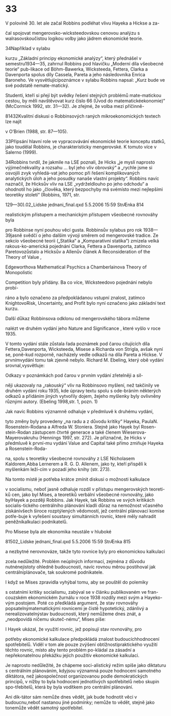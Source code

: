 # 33

V polovině 30. let ale začal Robbins podléhat vlivu Hayeka a Hickse a za-

čal spojovat mengerovsko-wicksteedovskou cenovou analýzu s walrasovskoučistou logikou volby jako jádrem ekonomické teorie.

34Například v sylabu

kurzu „Základní principy ekonomické analýzy“, který přednášel v semestru1934—35, zahrnul Robbins pod hlavičku „Moderní díla všeobecné teorie“ pub-likace od Böhm-Bawerka, Wicksteeda, Fettera, Clarka a Davenporta spolus díly Cassela, Pareta a jeho následovníka Enrica Baroneho. Ve vysvětlujícípoznámce v sylabu Robbins napsal: „Kurz bude ve své podstatě nemate-matický.

Studenti, kteří si přejí být svědky řešení stejných problémů mate-matickou cestou, by měli navštěvovat kurz číslo 66 (Úvod do matematickéekonomie)“ (McCormick 1992, str. 31—32). Je zřejmé, že volba mezi příčinně-

81432Kvalitní diskusi o Robbinsových raných mikroekonomických textech lze najít

v O’Brien (1988, str. 87—105).

33Připsání hlavní role ve vypracovávání ekonomické teorie konceptu statků, jako toudělal Robbins, je charakteristicky mengerovské. K tomuto více v Salerno (1999).

34Robbins tvrdil, že jakmile na LSE poznali, že Hicks „je myslí naprosto výjimečnékvality a rozsahu … byl jeho vliv obrovský“ a „rychle jsme si osvojili zvyk vyhledá-vat jeho pomoc při řešení komplikovaných analytických úloh a jeho posudky nanaše vlastní projekty“. Robbins navíc naznačil, že Hicksův vliv na LSE „vydrželdlouho po jeho odchodu“ a ohodnotil ho jako „člověka, který bezpochyby má svémísto mezi nejlepšími teoretiky století“ (Robbins, 1971, str.

129—30).02_Lidske jednani_final.qxd 5.5.2006 15:59 StrÆnka 814

realistickým přístupem a mechanickým přístupem všeobecné rovnováhy byla

pro Robbinse nyní pouhou věcí gusta. Robbinsův sylabus pro rok 1938—39jasně svědčí o jeho dalším vývoji směrem od mengerovské tradice. Ze sekcío všeobecné teorii („Statika“ a „Komparativní statika“) zmizela velká rakous-ko-americká pojednání Clarka, Fettera a Davenporta, zatímco Paretovozůstalo a Hicksův a Allenův článek A Reconsideration of the Theory of Value ,

Edgeworthova Mathematical Psychics a Chamberlainova Theory of Monopolistic

Competition byly přidány. Ba co více, Wicksteedovo pojednání nebylo probí-

ráno a bylo označeno za předpokládanou vstupní znalost, zatímco KnightovoRisk, Uncertainty, and Profit bylo nyní označeno jako základní text kurzu.

Další důkaz Robbinsova odklonu od mengerovského tábora můžeme

nalézt ve druhém vydání jeho Nature and Significance , které vyšlo v roce 1935.

V tomto vydání stále zůstala řada poznámek pod čarou citujících díla Fettera,Davenporta, Wicksteeda, Misese a Richarda von Strigla, avšak nyní se, poně-kud rozporně, nacházely vedle odkazů na díla Pareta a Hickse. V prvnímvydání tomu tak zjevně nebylo. Richard M. Ebeling, který obě vydání srovnal,vysvětluje:

Odkazy v poznámkách pod čarou v prvním vydání zřetelněji a sil-

něji ukazovaly na „rakouský“ vliv na Robbinsovo myšlení, než takčinily ve druhém vydání roku 1935, kde úpravy textu spolu s ode-bráním některých odkazů a přidáním jiných vytvořily dojem, žejeho myšlenky byly ovlivněny různými autory. (Ebeling 1998,str. 1, pozn. 1)

Jak navíc Robbins významně odhaluje v předmluvě k druhému vydání,

tyto změny byly provedeny „na radu a z důvodu kritiky“ Hayeka, PaulaN. Rosenstein-Rodana a Alfreda W. Stoniera. Stejně jako Hayek byl Rosen-stein-Rodan zástupcem čtvrté generace a také členem Wieserova-Mayerovakruhu (Hennings 1997, str. 272). Je příznačné, že Hicks v předmluvě k první-mu vydání Value and Capital také přímo zmiňuje Hayeka a Rosenstein-Roda-

na, spolu s teoretiky všeobecné rovnováhy z LSE Nicholasem Kaldorem,Abba Lernerem a R. G. D. Allenem, jako ty, kteří přispěli k myšlenkám leží-cím v pozadí jeho knihy (str. 273).

Na tomto místě je potřeba krátce zmínit diskusi o možnosti kalkulace

v socialismu, neboť jasně odhaluje rozdíl v přístupu mengerovských teoreti-ků cen, jako byl Mises, a teoretiků verbální všeobecné rovnováhy, jako bylHayek a později Robbins. Jak Hayek, tak Robbins ve svých kritikách socialis-tického centrálního plánování kladli důraz na nemožnost včasného získánívšech široce rozptýlených vědomostí, jež centrální plánovací komise potře-buje k vyřešení soustavy simultánních rovnic, které měly nahradit peněžníkalkulaci podnikatelů.

Pro Misese byla ale ekonomika neustále v hluboké

81502_Lidske jednani_final.qxd 5.5.2006 15:59 StrÆnka 815

a nezbytné nerovnováze, takže tyto rovnice byly pro ekonomickou kalkulaci

zcela nedůležité. Problém neúplných informací, zejména z důvodu nutnénejistoty ohledně budoucnosti, navíc rovnou měrou postihoval jak centrálníplánovače, tak soukromé podnikatele.

I když se Mises zpravidla vyhýbal tomu, aby se pouštěl do polemiky

s ostatními kritiky socialismu, zabýval se v článku publikovaném ve fran-couzském ekonomickém žurnálu v roce 1938 rozdíly mezi svým a Hayeko-vým postojem. Poté co předkládá argument, že stav rovnováhy popsatelnýmatematickými rovnicemi je čistě hypotetický, zdánlivý a nerealizovatelnýstav budoucnosti, který nemůžeme dnes znát, a „neodpovídá ničemu skuteč-nému“, Mises píše:

I Hayek ukázal, že využití rovnic, jež popisují stav rovnováhy, pro

potřeby ekonomické kalkulace předpokládá znalost budoucíchhodnocení spotřebitelů. Viděl v tom ale pouze zvýšení obtížnostipraktického využití těchto rovnic, místo aby tento problém po-kládal za zásadní a nepřekonatelnou překážku jejich použitív ekonomické kalkulaci.

Je naprosto nedůležité, že chápeme soci-alistický režim spíše jako diktaturu s centrálním plánováním, kdyjsou významná pouze hodnocení samotného diktátora, než jakospolečnost organizovanou podle demokratických principů, v nížby to byla hodnocení jednotlivých spotřebitelů nebo skupin spo-třebitelů, která by byla vodítkem pro centrální plánování.

Ani dik-tátor sám nemůže dnes vědět, jak bude hodnotit věci v budoucnu,neboť nastanou jiné podmínky; nemůže to vědět, stejně jako tonemůže vědět samotný spotřebitel.

